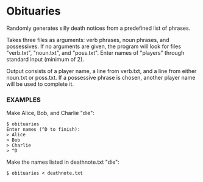 # Obituaries

Randomly generates silly death notices from a predefined list of phrases.

Takes three files as arguments: verb phrases, noun phrases, and possessives.
If no arguments are given, the program will look for files
"verb.txt", "noun.txt", and "poss.txt".
Enter names of "players" through standard input (minimum of 2).

Output consists of a player name, a line from verb.txt,
and a line from either noun.txt or poss.txt.
If a possessive phrase is chosen,
another player name will be used to complete it.

### EXAMPLES

Make Alice, Bob, and Charlie "die":
```
$ obituaries
Enter names (^D to finish):
> Alice
> Bob
> Charlie
> ^D
```

Make the names listed in deathnote.txt "die":
```
$ obituaries < deathnote.txt
```
